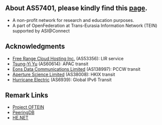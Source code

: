 ## About AS57401, please kindly find this [page](https://oftein.pwtsai.im).
* A non-profit network for research and education purposes.
* A part of OpenFederation at Trans-Eurasia Information Network (TEIN) supported by ASI@Connect

## Acknowledgments
* [Free Range Cloud Hosting Inc.](https://freerangecloud.com/) (AS53356): LIR service
* [Tsung-Yi Yu](https://network.steveyi.net/) (AS60614): APAC transit
* [Eons Data Communications Limited](#) (AS138997): PCCW transit
* [Aperture Science Limited](https://apernet.io/) (AS38008): HKIX transit
* [Hurricane Electric](https://bgp.he.net/) (AS6939): Global IPv6 Transit

## Remark Links
* [Project OFTEIN](https://github.com/OFTEIN-NET)
* [PeeringDB](https://www.peeringdb.com/asn/57401/)  
* [HE.NET](https://bgp.he.net/AS57401)  
